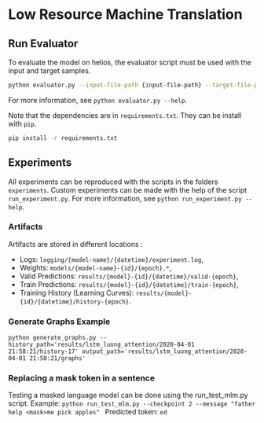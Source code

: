 # Low Resource Machine Translation

## Run Evaluator

To evaluate the model on helios, the evaluator script must be used with the input and target samples.

```bash
python evaluator.py --input-file-path {input-file-path} --target-file-path {target-file-path}
```

For more information, see `python evaluator.py --help`.

Note that the dependencies are in `requirements.txt`.
They can be install with `pip`.

```bash
pip install -r requirements.txt
```

## Experiments 

All experiments can be reproduced with the scripts in the folders `experiments`.
Custom experiments can be made with the help of the script `run_experiment.py`.
For more information, see `python run_experiment.py --help`.

### Artifacts

Artifacts are stored in different locations :

* Logs: `logging/{model-name}/{datetime}/experiment.log`,
* Weights: `models/{model-name}-{id}/{epoch}.*`,
* Valid Predictions: `results/{model}-{id}/{datetime}/valid-{epoch}`,
* Train Predictions: `results/{model}-{id}/{datetime}/train-{epoch}`,
* Training History (Learning Curves): `results/{model}-{id}/{datetime}/history-{epoch}`.

### Generate Graphs Example
```python generate_graphs.py --history_path='results/lstm_luong_attention/2020-04-01 21:58:21/history-17' output_path='results/lstm_luong_attention/2020-04-01 21:58:21/graphs' ```

### Replacing a mask token in a sentence
Testing a masked language model can be done using the run_test_mlm.py script.
Example: ```python run_test_mlm.py --checkpoint 2 --message "father help <mask>me pick apples" ``` 
Predicted token: `ed`